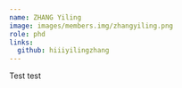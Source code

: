 ```yaml
---
name: ZHANG Yiling
image: images/members.img/zhangyiling.png
role: phd
links:
  github: hiiiyilingzhang
---
```


Test test

